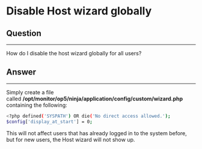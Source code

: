 # Disable Host wizard globally

## Question

* * * * *

How do I disable the host wizard globally for all users?

## Answer

* * * * *

Simply create a file called **/opt/monitor/op5/ninja/application/config/custom/wizard.php** containing the following:

``` {.bash data-syntaxhighlighter-params="brush: bash; gutter: false; theme: Confluence" data-theme="Confluence" style="brush: bash; gutter: false; theme: Confluence"}
<?php defined('SYSPATH') OR die('No direct access allowed.');
$config['display_at_start'] = 0;

```

This will not affect users that has already logged in to the system before, but for new users, the Host wizard will not show up.
